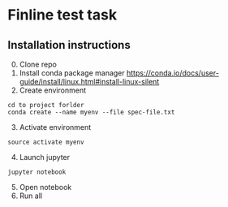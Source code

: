 # Finline test task

## Installation instructions

0. Clone repo
1. Install conda package manager https://conda.io/docs/user-guide/install/linux.html#install-linux-silent
2. Create environment 
```
cd to project forlder
conda create --name myenv --file spec-file.txt
```
3. Activate environment

```
source activate myenv
```
4. Launch jupyter 

```
jupyter notebook
```
5. Open notebook
6. Run all
